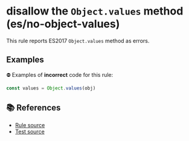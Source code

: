 # disallow the `Object.values` method (es/no-object-values)

This rule reports ES2017 `Object.values` method as errors.

## Examples

⛔ Examples of **incorrect** code for this rule:

```js
const values = Object.values(obj)
```

## 📚 References

- [Rule source](https://github.com/mysticatea/eslint-plugin-es/blob/v1.2.0/lib/rules/no-object-values.js)
- [Test source](https://github.com/mysticatea/eslint-plugin-es/blob/v1.2.0/tests/lib/rules/no-object-values.js)
